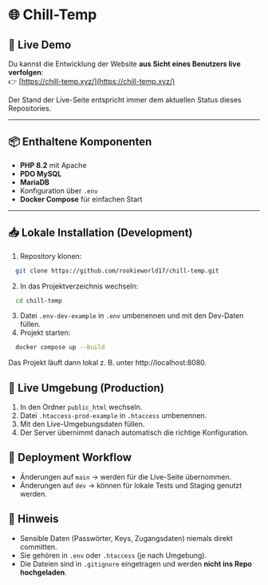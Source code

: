 # 🌐 Chill-Temp

## 🔎 Live Demo
Du kannst die Entwicklung der Website **aus Sicht eines Benutzers live verfolgen**:  
👉 [https://chill-temp.xyz/](https://chill-temp.xyz/)

Der Stand der Live-Seite entspricht immer dem aktuellen Status dieses Repositories.

---

## 📦 Enthaltene Komponenten
- **PHP 8.2** mit Apache
- **PDO MySQL**
- **MariaDB**
- Konfiguration über `.env`
- **Docker Compose** für einfachen Start

---

## 📥 Lokale Installation (Development)

1. Repository klonen:
```bash
  git clone https://github.com/rookieworld17/chill-temp.git
```

2. In das Projektverzeichnis wechseln:
```bash
  cd chill-temp
```
3. Datei `.env-dev-example` in `.env` umbenennen und mit den Dev-Daten füllen.
4. Projekt starten:
```bash
  docker compose up --build
```
Das Projekt läuft dann lokal z. B. unter http://localhost:8080.

## 🚀 Live Umgebung (Production)
1. In den Ordner `public_html` wechseln. 
2. Datei `.htaccess-prod-example` in `.htaccess` umbenennen. 
3. Mit den Live-Umgebungsdaten füllen. 
4. Der Server übernimmt danach automatisch die richtige Konfiguration.

## 🔄 Deployment Workflow
- Änderungen auf `main` → werden für die Live-Seite übernommen.
- Änderungen auf `dev` → können für lokale Tests und Staging genutzt werden.

## 📌 Hinweis
- Sensible Daten (Passwörter, Keys, Zugangsdaten) niemals direkt committen.
- Sie gehören in `.env` oder `.htaccess` (je nach Umgebung).
- Die Dateien sind in `.gitignore` eingetragen und werden **nicht ins Repo hochgeladen**.
